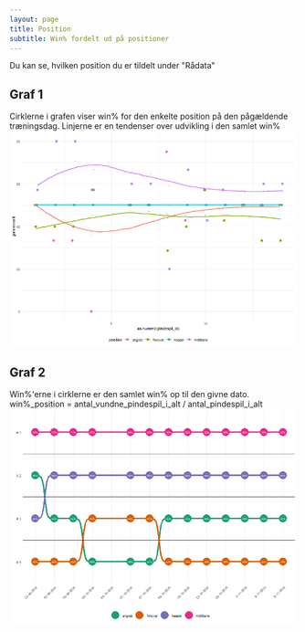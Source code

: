 ```yaml
---
layout: page
title: Position
subtitle: Win% fordelt ud på positioner
---
```

Du kan se, hvilken position du er tildelt under "Rådata"

## Graf 1
Cirklerne i grafen viser win% for den enkelte position på den pågældende træningsdag. Linjerne er en tendenser over udvikling i den samlet win%
![hej](https://raw.githubusercontent.com/AugustSD2111/AugustSD2111.github.io/refs/heads/master/assets/img/position_graf.png)

## Graf 2
Win%'erne i cirklerne er den samlet win% op til den givne dato. win%_position = antal_vundne_pindespil_i_alt / antal_pindespil_i_alt 
![dav](https://raw.githubusercontent.com/AugustSD2111/AugustSD2111.github.io/refs/heads/master/assets/img/position_rank.png)
